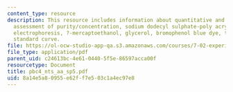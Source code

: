 ```yaml
---
content_type: resource
description: This resource includes information about quantitative and qualitative
  assessment of purity/concentration, sodium dodecyl sulphate-poly acrylamide gel
  electrophoresis, ?-mercaptoethanol, glycerol, bromophenol blue dye, tris and BSA
  standard curve.
file: https://ol-ocw-studio-app-qa.s3.amazonaws.com/courses/7-02-experimental-biology-communication-spring-2005/8a14e5a80955e62ff7e503c1a4ec97e8_pbc4_nts_aa_sp5.pdf
file_type: application/pdf
parent_uid: c24613bc-4e61-0440-5f5e-86597acca00f
resourcetype: Document
title: pbc4_nts_aa_sp5.pdf
uid: 8a14e5a8-0955-e62f-f7e5-03c1a4ec97e8
---
```

